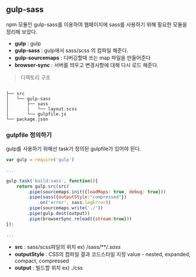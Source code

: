 ## gulp-sass
npm 모듈인 gulp-sass를 이용하여 웹페이지에 sass를 사용하기 위해 필요한 모듈을 정리해 보았다.

- **gulp** : gulp 
- **gulp-sass** : gulp에서 sass/scss 의 컴파일 해준다.
- **gulp-sourcemaps** : 디버깅할때 쓰는 map 파일을 만들어준다
- **browser-sync** : 서버를 띄우고 변경사항에 대해 다시 로드 해준다.

> 디렉토리 구조
<pre><code>
├── src
│   └── gulp-sass
│       ├── sass
│       |   └── layout.scss
│       └── gulpfile.js
└── package.json
</code></pre>



### gulpfile 정의하기
gulp를 사용하기 위해선 task가 정의된 gulpfile가 있어야 된다.

```javascript
var gulp = require('gulp')

...

gulp.task('build:sass', function(){
    return gulp.src(src)
        .pipe(sourcemaps.init({loadMaps: true, debug: true}))
        .pipe(sass({outputStyle:"compressed"})
            .on('error', sass.logError))
        .pipe(sourcemaps.write('./'))
        .pipe(gulp.dest(output))
        .pipe(browserSync.reload({stream:true}))
});

...
```
- **src** : sass/scss파일의 위치  ex) /sass/**/*.sass*
- **outputStyle** :  CSS의 컴파일 결과 코드스타일 지정
                     value - nested, expanded, compact, compressed
- **output** : 빌드할 위치  ex) ./css
